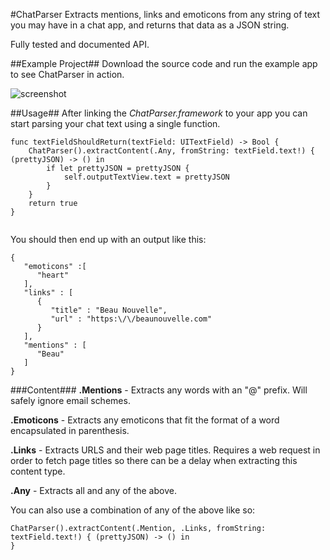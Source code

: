 #ChatParser
Extracts mentions, links and emoticons from any string of text you may have in a chat app, and returns that data as a JSON string.

Fully tested and documented API.

##Example Project##
Download the source code and run the example app to see ChatParser in action.

![screenshot](https://raw.githubusercontent.com/BeauNouvelle/ChatParser/release/V1.0.0/ChatParser/Example/examplescreen.png)

##Usage##
After linking the *ChatParser.framework* to your app you can start parsing your chat text using a single function.


``` 
func textFieldShouldReturn(textField: UITextField) -> Bool {
    ChatParser().extractContent(.Any, fromString: textField.text!) { (prettyJSON) -> () in
        if let prettyJSON = prettyJSON {
            self.outputTextView.text = prettyJSON
        }
    }
    return true
}
    
```

You should then end up with an output like this:

```
{
   "emoticons" :[
      "heart"
   ],
   "links" : [
      {
         "title" : "Beau Nouvelle",
         "url" : "https:\/\/beaunouvelle.com"
      }
   ],
   "mentions" : [
      "Beau"
   ]
}
```

###Content###
**.Mentions** - Extracts any words with an "@" prefix. Will safely ignore email schemes.

**.Emoticons** - Extracts any emoticons that fit the format of a word encapsulated in parenthesis.


**.Links** - Extracts URLS and their web page titles. Requires a web request in order to fetch page titles so there can be a delay when extracting this content type.

**.Any** - Extracts all and any of the above.

You can also use a combination of any of the above like so:

```
ChatParser().extractContent(.Mention, .Links, fromString: textField.text!) { (prettyJSON) -> () in
}
```
